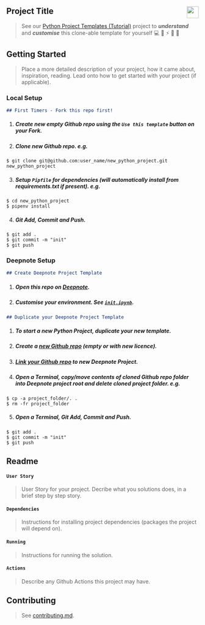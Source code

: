 ## Project Title [<img height="31" align="right" src="https://beta.deepnote.com/buttons/launch-in-deepnote-white.svg">](https://deepnote.com/project/38ed87ae-207f-4a03-bfc1-5204106200d5)

> See our [Python Project Templates (Tutorial)](https://github.com/sportsdatasolutions/python_project_template) project to ***understand*** and ***customise*** this clone-able template for yourself 💻 🐍 ⚡️ 🎉 🤝

## Getting Started

> Place a more detailed description of your project, how it came about, inspiration, reading. Lead onto how to get started with your project (if applicable).

### Local Setup
  ```markdown
  ## First Timers - Fork this repo first!
  ```
  1. ##### Create new empty Github repo using the ```Use this template``` button on your Fork.
  2. ##### Clone new Github repo. e.g.
    $ git clone git@github.com:user_name/new_python_project.git new_python_project
    
  3. ##### Setup ```Pipfile``` for dependencies (will automatically install from requirements.txt if present). e.g.
    $ cd new_python_project
    $ pipenv install
    
  4. ##### Git Add, Commit and Push.
    $ git add .
    $ git commit -m "init"
    $ git push

### Deepnote Setup
  ```markdown
  ## Create Deepnote Project Template
  ```
  1. ##### Open this repo on [Deepnote](https://deepnote.com/project/38ed87ae-207f-4a03-bfc1-5204106200d5).
  2. ##### Customise your environment. See [```init.ipynb```](https://deepnote.com/project/41043ef0-40b2-438a-99f7-872138598685#%2Finit.ipynb).
  ```markdown
  ## Duplicate your Deepnote Project Template
  ```
  1. ##### To start a new Python Project, ***duplicate*** your new template.
  2. ##### Create a [new Github repo](https://github.com/new) (empty or with new licence).
  3. ##### [Link your Github repo](https://docs.deepnote.com/integrations/github) to new Deepnote Project.
  4. ##### Open a Terminal, copy/move contents of cloned Github repo folder into Deepnote project root and delete cloned project folder. e.g.
    $ cp -a project_folder/. .
    $ rm -fr project_folder
  5. ##### Open a Terminal, Git Add, Commit and Push.
    $ git add .
    $ git commit -m "init"
    $ git push
    
## Readme

#### ```User Story```

> User Story for your project. Decribe what you solutions does, in a brief step by step story.

#### ```Dependencies```

> Instructions for installing project dependencies (packages the project will depend on).

#### ```Running```

> Instructions for running the solution.

#### ```Actions```

> Describe any Github Actions this project may have.

## Contributing

> See [contributing.md](./contributing.md).
